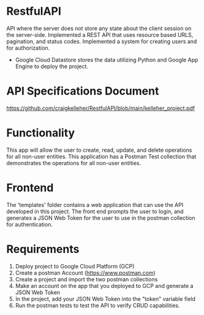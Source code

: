 # RestfulAPI

API where the server does not store any state about the client session on the server-side.
Implemented a REST API that uses resource based URLS, pagination, and status codes.
Implemented a system for creating users and for authorization.
* Google Cloud Datastore stores the data utilizing Python and Google App Engine to deploy the project.

# API Specifications Document

https://github.com/craigkelleher/RestfulAPI/blob/main/kelleher_project.pdf

# Functionality

This app will allow the user to create, read, update, and delete operations for all non-user entities.
This application has a Postman Test collection that demonstrates the operations for all non-user entities.

# Frontend

The 'templates' folder contains a web application that can use the API developed in this project.
The front end prompts the user to login, and generates a JSON Web Token for the user to use in the postman collection for authentication.

# Requirements

1) Deploy project to Google Cloud Platform (GCP)
2) Create a postman Account (https://www.postman.com)
3) Create a project and import the two postman collections
4) Make an account on the app that you deployed to GCP and generate a JSON Web Token
5) In the project, add your JSON Web Token into the "token" variable field
6) Run the postman tests to test the API to verify CRUD capabilities.
